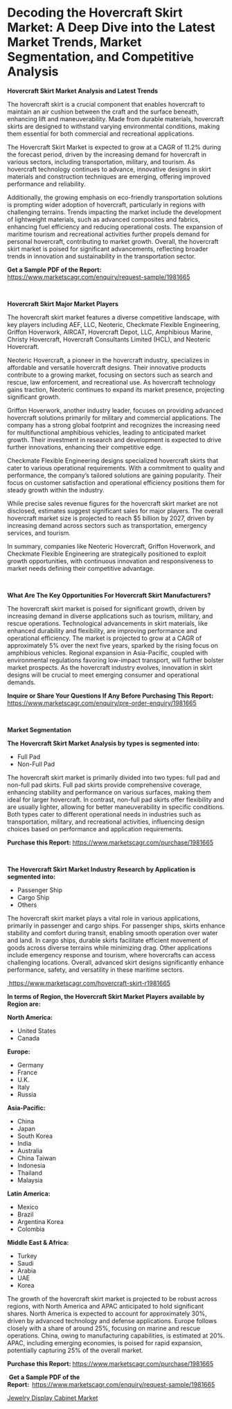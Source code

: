 <p><h1>Decoding the Hovercraft Skirt Market: A Deep Dive into the Latest Market Trends, Market Segmentation, and Competitive Analysis</h1></p><p><strong>Hovercraft Skirt Market Analysis and Latest Trends</strong></p>
<p><p>The hovercraft skirt is a crucial component that enables hovercraft to maintain an air cushion between the craft and the surface beneath, enhancing lift and maneuverability. Made from durable materials, hovercraft skirts are designed to withstand varying environmental conditions, making them essential for both commercial and recreational applications.</p><p>The Hovercraft Skirt Market is expected to grow at a CAGR of 11.2% during the forecast period, driven by the increasing demand for hovercraft in various sectors, including transportation, military, and tourism. As hovercraft technology continues to advance, innovative designs in skirt materials and construction techniques are emerging, offering improved performance and reliability. </p><p>Additionally, the growing emphasis on eco-friendly transportation solutions is prompting wider adoption of hovercraft, particularly in regions with challenging terrains. Trends impacting the market include the development of lightweight materials, such as advanced composites and fabrics, enhancing fuel efficiency and reducing operational costs. The expansion of maritime tourism and recreational activities further propels demand for personal hovercraft, contributing to market growth. Overall, the hovercraft skirt market is poised for significant advancements, reflecting broader trends in innovation and sustainability in the transportation sector.</p></p>
<p><strong>Get a Sample PDF of the Report:&nbsp;</strong> <a href="https://www.marketscagr.com/enquiry/request-sample/1981665?utm_campaign=1895&utm_medium=2&utm_source=Github&utm_content=ia&utm_term=08022025&utm_id=hovercraft-skirt">https://www.marketscagr.com/enquiry/request-sample/1981665</a></p>
<p>&nbsp;</p>
<p><strong>Hovercraft Skirt Major Market Players</strong></p>
<p><p>The hovercraft skirt market features a diverse competitive landscape, with key players including AEF, LLC, Neoteric, Checkmate Flexible Engineering, Griffon Hoverwork, AIRCAT, Hovercraft Depot, LLC, Amphibious Marine, Christy Hovercraft, Hovercraft Consultants Limited (HCL), and Neoteric Hovercraft. </p><p>Neoteric Hovercraft, a pioneer in the hovercraft industry, specializes in affordable and versatile hovercraft designs. Their innovative products contribute to a growing market, focusing on sectors such as search and rescue, law enforcement, and recreational use. As hovercraft technology gains traction, Neoteric continues to expand its market presence, projecting significant growth.</p><p>Griffon Hoverwork, another industry leader, focuses on providing advanced hovercraft solutions primarily for military and commercial applications. The company has a strong global footprint and recognizes the increasing need for multifunctional amphibious vehicles, leading to anticipated market growth. Their investment in research and development is expected to drive further innovations, enhancing their competitive edge.</p><p>Checkmate Flexible Engineering designs specialized hovercraft skirts that cater to various operational requirements. With a commitment to quality and performance, the company’s tailored solutions are gaining popularity. Their focus on customer satisfaction and operational efficiency positions them for steady growth within the industry.</p><p>While precise sales revenue figures for the hovercraft skirt market are not disclosed, estimates suggest significant sales for major players. The overall hovercraft market size is projected to reach $5 billion by 2027, driven by increasing demand across sectors such as transportation, emergency services, and tourism.</p><p>In summary, companies like Neoteric Hovercraft, Griffon Hoverwork, and Checkmate Flexible Engineering are strategically positioned to exploit growth opportunities, with continuous innovation and responsiveness to market needs defining their competitive advantage.</p></p>
<p>&nbsp;</p>
<p><strong>What Are The Key Opportunities For Hovercraft Skirt Manufacturers?</strong></p>
<p><p>The hovercraft skirt market is poised for significant growth, driven by increasing demand in diverse applications such as tourism, military, and rescue operations. Technological advancements in skirt materials, like enhanced durability and flexibility, are improving performance and operational efficiency. The market is projected to grow at a CAGR of approximately 5% over the next five years, sparked by the rising focus on amphibious vehicles. Regional expansion in Asia-Pacific, coupled with environmental regulations favoring low-impact transport, will further bolster market prospects. As the hovercraft industry evolves, innovation in skirt designs will be crucial to meet emerging consumer and operational demands.</p></p>
<p><strong>Inquire or Share Your Questions If Any Before Purchasing This Report:</strong> <a href="https://www.marketscagr.com/enquiry/pre-order-enquiry/1981665?utm_campaign=1895&utm_medium=2&utm_source=Github&utm_content=ia&utm_term=08022025&utm_id=hovercraft-skirt">https://www.marketscagr.com/enquiry/pre-order-enquiry/1981665</a></p>
<p>&nbsp;</p>
<p><strong>Market Segmentation</strong></p>
<p><strong>The Hovercraft Skirt Market Analysis by types is segmented into:</strong></p>
<p><ul><li>Full Pad</li><li>Non-Full Pad</li></ul></p>
<p><p>The hovercraft skirt market is primarily divided into two types: full pad and non-full pad skirts. Full pad skirts provide comprehensive coverage, enhancing stability and performance on various surfaces, making them ideal for larger hovercraft. In contrast, non-full pad skirts offer flexibility and are usually lighter, allowing for better maneuverability in specific conditions. Both types cater to different operational needs in industries such as transportation, military, and recreational activities, influencing design choices based on performance and application requirements.</p></p>
<p><strong>Purchase this Report:&nbsp;</strong><a href="https://www.marketscagr.com/purchase/1981665?utm_campaign=1895&utm_medium=2&utm_source=Github&utm_content=ia&utm_term=08022025&utm_id=hovercraft-skirt">https://www.marketscagr.com/purchase/1981665</a></p>
<p>&nbsp;</p>
<p><strong>The Hovercraft Skirt Market Industry Research by Application is segmented into:</strong></p>
<p><ul><li>Passenger Ship</li><li>Cargo Ship</li><li>Others</li></ul></p>
<p><p>The hovercraft skirt market plays a vital role in various applications, primarily in passenger and cargo ships. For passenger ships, skirts enhance stability and comfort during transit, enabling smooth operation over water and land. In cargo ships, durable skirts facilitate efficient movement of goods across diverse terrains while minimizing drag. Other applications include emergency response and tourism, where hovercrafts can access challenging locations. Overall, advanced skirt designs significantly enhance performance, safety, and versatility in these maritime sectors.</p></p>
<p><a href="https://www.marketscagr.com/hovercraft-skirt-r1981665?utm_campaign=1895&utm_medium=2&utm_source=Github&utm_content=ia&utm_term=08022025&utm_id=hovercraft-skirt">&nbsp;https://www.marketscagr.com/hovercraft-skirt-r1981665</a></p>
<p><strong>In terms of Region, the Hovercraft Skirt Market Players available by Region are:</strong></p>
<p>
    <p> <strong> North America: </strong>
        <ul>
            <li>United States</li>
            <li>Canada</li>
        </ul>
        </p> 
    <p> <strong> Europe: </strong>
        <ul>
            <li>Germany</li>
            <li>France</li>
            <li>U.K.</li>
            <li>Italy</li>
            <li>Russia</li>
        </ul>
        </p> 
    <p> <strong> Asia-Pacific: </strong>
        <ul>
            <li>China</li>
            <li>Japan</li>
            <li>South Korea</li>
            <li>India</li>
            <li>Australia</li>
            <li>China Taiwan</li>
            <li>Indonesia</li>
            <li>Thailand</li>
            <li>Malaysia</li>
        </ul>
        </p> 
    <p> <strong> Latin America: </strong>
        <ul>
            <li>Mexico</li>
            <li>Brazil</li>
            <li>Argentina Korea</li>
            <li>Colombia</li>
        </ul>
        </p> 
    <p> <strong> Middle East & Africa: </strong>
        <ul>
            <li>Turkey</li>
            <li>Saudi</li>
            <li>Arabia</li>
            <li>UAE</li>
            <li>Korea</li>
        </ul>
    </p>
    </p>
<p><p>The growth of the hovercraft skirt market is projected to be robust across regions, with North America and APAC anticipated to hold significant shares. North America is expected to account for approximately 30%, driven by advanced technology and defense applications. Europe follows closely with a share of around 25%, focusing on marine and rescue operations. China, owing to manufacturing capabilities, is estimated at 20%. APAC, including emerging economies, is poised for rapid expansion, potentially capturing 25% of the overall market.</p></p>
<p><strong>Purchase this Report: </strong><a href="https://www.marketscagr.com/purchase/1981665?utm_campaign=1895&utm_medium=2&utm_source=Github&utm_content=ia&utm_term=08022025&utm_id=hovercraft-skirt">https://www.marketscagr.com/purchase/1981665</a></p>
<p>&nbsp;<strong>Get a Sample PDF of the Report:&nbsp;&nbsp;</strong><a href="https://www.marketscagr.com/enquiry/request-sample/1981665?utm_campaign=1895&utm_medium=2&utm_source=Github&utm_content=ia&utm_term=08022025&utm_id=hovercraft-skirt">https://www.marketscagr.com/enquiry/request-sample/1981665</a></p>
<p><strong></strong></p>
<p><p><a href="https://github.com/mahnoor2003/Market-Research-Report-List-7/blob/main/jewelry-display-cabinet-market.md?utm_campaign=1895&utm_medium=2&utm_source=Github&utm_content=ia&utm_term=08022025&utm_id=hovercraft-skirt">Jewelry Display Cabinet Market</a></p></p>